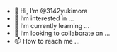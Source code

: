 - 👋 Hi, I’m @3142yukimora
- 👀 I’m interested in ...
- 🌱 I’m currently learning ...
- 💞️ I’m looking to collaborate on ...
- 📫 How to reach me ...

<!---
3142yukimora/3142yukimora is a ✨ special ✨ repository because its `README.md` (this file) appears on your GitHub profile.
You can click the Preview link to take a look at your changes.
--->
